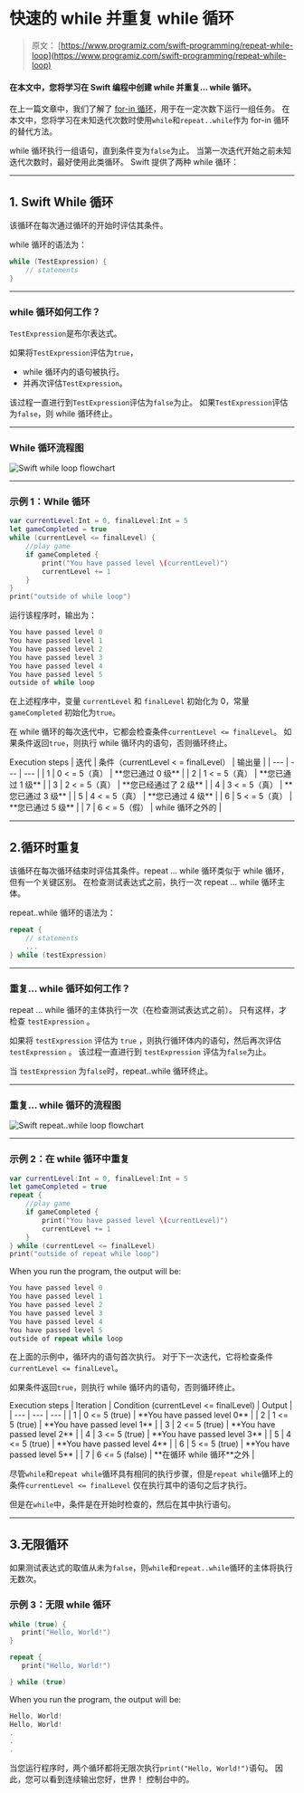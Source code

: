 # 快速的 while 并重复 while 循环

> 原文： [https://www.programiz.com/swift-programming/repeat-while-loop](https://www.programiz.com/swift-programming/repeat-while-loop)

#### 在本文中，您将学习在 Swift 编程中创建 while 并重复... while 循环。

在上一篇文章中，我们了解了 [for-in 循环](/swift-programming/for-in-loop "Swift for-in loop")，用于在一定次数下运行一组任务。 在本文中，您将学习在未知迭代次数时使用`while`和`repeat..while`作为 for-in 循环的替代方法。

while 循环执行一组语句，直到条件变为`false`为止。 当第一次迭代开始之前未知迭代次数时，最好使用此类循环。 Swift 提供了两种 while 循环：

* * *

## 1\. Swift While 循环

该循环在每次通过循环的开始时评估其条件。

while 循环的语法为：

```swift
while (TestExpression) {
    // statements
}
```

* * *

### while 循环如何工作？

`TestExpression`是布尔表达式。

如果将`TestExpression`评估为`true`，

*   while 循环内的语句被执行。
*   并再次评估`TestExpression`。

该过程一直进行到`TestExpression`评估为`false`为止。 如果`TestExpression`评估为`false`，则 while 循环终止。

* * *

### While 循环流程图

![Swift while loop flowchart](img/bf8ebb093c13c62cfa55610bdc163b19.png "Swift while loop flowchart")

* * *

### 示例 1：While 循环

```swift
var currentLevel:Int = 0, finalLevel:Int = 5
let gameCompleted = true
while (currentLevel <= finalLevel) {
    //play game
    if gameCompleted {
        print("You have passed level \(currentLevel)")
        currentLevel += 1
    }
}
print("outside of while loop")
```

运行该程序时，输出为：

```swift
You have passed level 0
You have passed level 1
You have passed level 2
You have passed level 3
You have passed level 4
You have passed level 5
outside of while loop 
```

在上述程序中，变量 `currentLevel` 和 `finalLevel` 初始化为 0，常量 `gameCompleted` 初始化为`true`。

在 while 循环的每次迭代中，它都会检查条件`currentLevel <= finalLevel`。 如果条件返回`true`，则执行 while 循环内的语句，否则循环终止。

<caption>Execution steps</caption>
| 迭代 | 条件（currentLevel < = finalLevel） | 输出量 |
| --- | --- | --- |
| 1 | 0 < = 5（真） | **您已通过 0 级** |
| 2 | 1 < = 5（真） | **您已通过 1 级** |
| 3 | 2 < = 5（真） | **您已经通过了 2 级** |
| 4 | 3 < = 5（真） | **您已通过 3 级** |
| 5 | 4 < = 5（真） | **您已通过 4 级** |
| 6 | 5 < = 5（真） | **您已通过 5 级** |
| 7 | 6 < = 5（假） | while 循环之外的 |

* * *

## 2.循环时重复

该循环在每次循环结束时评估其条件。repeat ... while 循环类似于 while 循环，但有一个关键区别。 在检查测试表达式之前，执行一次 repeat ... while 循环主体。

repeat..while 循环的语法为：

```swift
repeat {
    // statements
    ...
} while (testExpression)
```

* * *

### 重复... while 循环如何工作？

repeat ... while 循环的主体执行一次（在检查测试表达式之前）。 只有这样，才检查 `testExpression` 。

如果将 `testExpression` 评估为 `true` ，则执行循环体内的语句，然后再次评估 `testExpression` 。 该过程一直进行到 `testExpression` 评估为`false`为止。

当 `testExpression` 为`false`时，repeat..while 循环终止。

* * *

### 重复... while 循环的流程图

![Swift repeat..while loop flowchart](img/8196f58c6f075e2d0ea80b8f6e9ad8f2.png "Swift repeat..while loop flowchart")

* * *

### 示例 2：在 while 循环中重复

```swift
var currentLevel:Int = 0, finalLevel:Int = 5
let gameCompleted = true
repeat {
    //play game
    if gameCompleted {
        print("You have passed level \(currentLevel)")
        currentLevel += 1
    }
} while (currentLevel <= finalLevel)
print("outside of repeat while loop") 
```

When you run the program, the output will be:

```swift
You have passed level 0
You have passed level 1
You have passed level 2
You have passed level 3
You have passed level 4
You have passed level 5
outside of repeat while loop 
```

在上面的示例中，循环内的语句首次执行。 对于下一次迭代，它将检查条件`currentLevel <= finalLevel`。

如果条件返回`true`，则执行 while 循环内的语句，否则循环终止。

<caption>Execution steps</caption>
| Iteration | Condition (currentLevel <= finalLevel) | Output |
| --- | --- | --- |
| 1 | 0 <= 5 (true) | **You have passed level 0** |
| 2 | 1 <= 5 (true) | **You have passed level 1** |
| 3 | 2 <= 5 (true) | **You have passed level 2** |
| 4 | 3 <= 5 (true) | **You have passed level 3** |
| 5 | 4 <= 5 (true) | **You have passed level 4** |
| 6 | 5 <= 5 (true) | **You have passed level 5** |
| 7 | 6 <= 5 (false) | **在循环 while 循环**之外 |

尽管`while`和`repeat while`循环具有相同的执行步骤，但是`repeat while`循环上的条件`currentLevel <= finalLevel` 仅在执行其中的语句之后才执行。

但是在`while`中，条件是在开始时检查的，然后在其中执行语句。

* * *

## 3.无限循环

如果测试表达式的取值从未为`false`，则`while`和`repeat..while`循环的主体将执行无数次。

### 示例 3：无限 while 循环

```swift
while (true) {
   print("Hello, World!")
}
```

```swift
repeat {
   print("Hello, World!")

} while (true)
```

When you run the program, the output will be:

```swift
Hello, World!
Hello, World!
.
.
.
```

当您运行程序时，两个循环都将无限次执行`print("Hello, World!")`语句。 因此，您可以看到连续输出<string>您好，世界！ 控制台中的</string>。